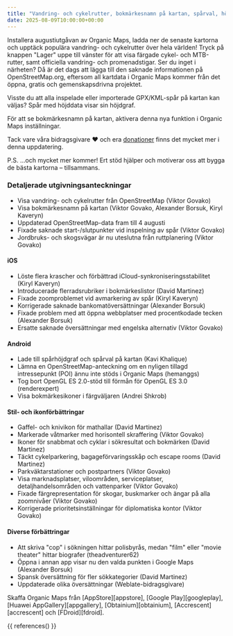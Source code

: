 ```yaml
---
title: "Vandring- och cykelrutter, bokmärkesnamn på kartan, spårval, höjdgraf och mer i augustiutgåvan"
date: 2025-08-09T10:00:00+00:00
---
```


Installera augustiutgåvan av Organic Maps, ladda ner de senaste kartorna och upptäck populära vandring- och cykelrutter över hela världen! Tryck på knappen "Lager" uppe till vänster för att visa färgade cykel- och MTB-rutter, samt officiella vandring- och promenadstigar. Ser du inget i närheten? Då är det dags att lägga till den saknade informationen på OpenStreetMap.org, eftersom all kartdata i Organic Maps kommer från det öppna, gratis och gemenskapsdrivna projektet.

Visste du att alla inspelade eller importerade GPX/KML-spår på kartan kan väljas? Spår med höjddata visar sin höjdgraf.

För att se bokmärkesnamn på kartan, aktivera denna nya funktion i Organic Maps inställningar.

Tack vare våra bidragsgivare ❤️ och era [donationer](@/donate/index.sv.md) finns det mycket mer i denna uppdatering.

P.S. ...och mycket mer kommer! Ert stöd hjälper och motiverar oss att bygga de bästa kartorna – tillsammans.

### Detaljerade utgivningsanteckningar

- Visa vandring- och cykelrutter från OpenStreetMap (Viktor Govako)
- Visa bokmärkesnamn på kartan (Viktor Govako, Alexander Borsuk, Kiryl Kaveryn)
- Uppdaterad OpenStreetMap-data fram till 4 augusti
- Fixade saknade start-/slutpunkter vid inspelning av spår (Viktor Govako)
- Jordbruks- och skogsvägar är nu uteslutna från ruttplanering (Viktor Govako)

#### iOS
- Löste flera krascher och förbättrad iCloud-synkroniseringsstabilitet (Kiryl Kaveryn)
- Introducerade flerradsrubriker i bokmärkeslistor (David Martinez)
- Fixade zoomproblemet vid avmarkering av spår (Kiryl Kaveryn)
- Korrigerade saknade bankomatöversättningar (Alexander Borsuk)
- Fixade problem med att öppna webbplatser med procentkodade tecken (Alexander Borsuk)
- Ersatte saknade översättningar med engelska alternativ (Viktor Govako)

#### Android
- Lade till spårhöjdgraf och spårval på kartan (Kavi Khalique)
- Lämna en OpenStreetMap-anteckning om en nyligen tillagd intressepunkt (POI) ännu inte stöds i Organic Maps (hemanggs)
- Tog bort OpenGL ES 2.0-stöd till förmån för OpenGL ES 3.0 (renderexpert)
- Visa bokmärkesikoner i färgväljaren (Andrei Shkrob)

#### Stil- och ikonförbättringar
- Gaffel- och knivikon för mathallar (David Martinez)
- Markerade våtmarker med horisontell skraffering (Viktor Govako)
- Ikoner för snabbmat och cyklar i sökresultat och bokmärken (David Martinez)
- Täckt cykelparkering, bagageförvaringsskåp och escape rooms (David Martinez)
- Parkväktarstationer och postpartners (Viktor Govako)
- Visa marknadsplatser, viloområden, serviceplatser, detaljhandelsområden och vattenparker (Viktor Govako)
- Fixade färgrepresentation för skogar, buskmarker och ängar på alla zoomnivåer (Viktor Govako)
- Korrigerade prioritetsinställningar för diplomatiska kontor (Viktor Govako)

#### Diverse förbättringar
- Att skriva "cop" i sökningen hittar polisbyrås, medan "film" eller "movie theater" hittar biografer (theadventurer62)
- Öppna i annan app visar nu den valda punkten i Google Maps (Alexander Borsuk)
- Spansk översättning för fler sökkategorier (David Martinez)
- Uppdaterade olika översättningar (Weblate-bidragsgivare)

Skaffa Organic Maps från [AppStore][appstore], [Google Play][googleplay], [Huawei AppGallery][appgallery], [Obtainium][obtainium], [Accrescent][accrescent] och [FDroid][fdroid].

{{ references() }}
